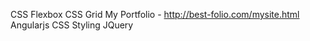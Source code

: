 
CSS Flexbox
CSS Grid
My Portfolio - http://best-folio.com/mysite.html
Angularjs
CSS Styling
JQuery

